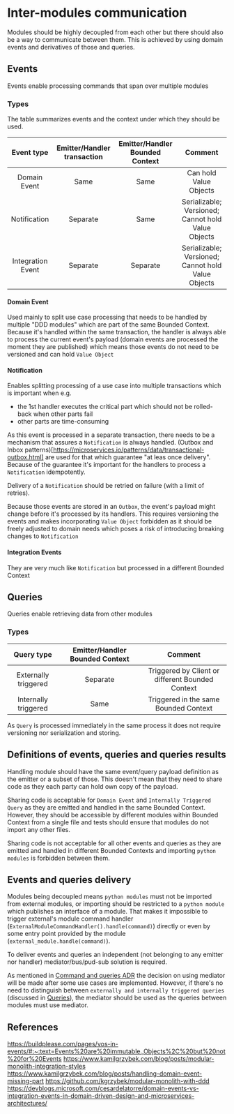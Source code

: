 # Inter-modules communication

Modules should be highly decoupled from each other but there should also be a way to communicate between them. This is
 achieved by using domain events and derivatives of those and queries.

## Events

Events enable processing commands that span over multiple modules 

### Types

The table summarizes events and the context under which they should be used.

|     Event type    | Emitter/Handler transaction | Emitter/Handler Bounded Context |                       Comment                      |
|:-----------------:|:---------------------------:|:-------------------------------:|:--------------------------------------------------:|
| Domain Event      |             Same            |               Same              |               Can hold Value Objects               |
| Notification      |           Separate          |               Same              | Serializable; Versioned; Cannot hold Value Objects |
| Integration Event |           Separate          |             Separate            | Serializable; Versioned; Cannot hold Value Objects |

#### Domain Event

Used mainly to split use case processing that needs to be handled by multiple "DDD modules" which are part of the same
 Bounded Context. Because it's handled within the same transaction, the handler is always able to process the 
current event's payload (domain events are processed the moment they are published) which means those events do not 
need to be versioned and can hold `Value Object`

#### Notification

Enables splitting processing of a use case into multiple transactions which is important when e.g.
- the 1st handler executes the critical part which should not be rolled-back when other parts fail
- other parts are time-consuming

As this event is processed in a separate transaction, there needs to be a mechanism that assures a `Notification` is 
always handled. (Outbox and Inbox patterns)[https://microservices.io/patterns/data/transactional-outbox.html] are used
for that which guarantee "at leas once delivery". Because of the guarantee it's important for the handlers to 
process a `Notification` idempotently.

Delivery of a `Notification` should be retried on failure (with a limit of retries).

Because those events are stored in an `Outbox`, the event's payload might change before it's processed by its 
handlers. This requires versioning the events and makes incorporating `Value Object` forbidden as it should be 
freely adjusted to domain needs which poses a risk of introducing breaking changes to `Notification`

#### Integration Events

They are very much like `Notification` but processed in a different Bounded Context


## Queries

Queries enable retrieving data from other modules

### Types

|      Query type      | Emitter/Handler Bounded Context |                      Comment                     |
|:--------------------:|:-------------------------------:|:------------------------------------------------:|
| Externally triggered |             Separate            | Triggered by Client or different Bounded Context |
| Internally triggered |               Same              |       Triggered in the same Bounded Context      |

As `Query` is processed immediately in the same process it does not require versioning nor serialization and storing.


## Definitions of events, queries and queries results

Handling module should have the same event/query payload definition as the emitter or a subset of those. This 
doesn't mean that they need to share code as they each party can hold own copy of the payload.

Sharing code is acceptable for `Domain Event` and `Internally Triggered Query` as they are emitted and handled in 
the same Bounded Context. However, they should be accessible by different modules within Bounded Context from a 
single file and tests should ensure that modules do not import any other files.

Sharing code is not acceptable for all other events and queries as they are emitted and handled in different Bounded 
Contexts and importing `python modules` is forbidden between them.


## Events and queries delivery

Modules being decoupled means `python modules` must not be imported from external modules, or importing should be 
restricted to a `python module` which publishes an interface of a module. That makes it impossible to trigger 
external's module command handler (`ExternalModuleCommandHandler().handle(command)`) directly or even by some entry 
point provided by the module (`external_module.handle(command)`).

To deliver events and queries an independent (not belonging to any emitter nor handler) mediator/bus/pud-sub 
solution is required.

As mentioned in [Command and queries ADR](./06-commands-and-queries.md) the decision on using mediator will be made
after some use cases are implemented. However, if there's no need to distinguish between `externally and internally
triggered queries` (discussed in [Queries](#Queries)), the mediator should be used as the queries between modules
must use mediator.


## References
https://buildplease.com/pages/vos-in-events/#:~:text=Events%20are%20immutable.,Objects%2C%20but%20not%20for%20Events
https://www.kamilgrzybek.com/blog/posts/modular-monolith-integration-styles
https://www.kamilgrzybek.com/blog/posts/handling-domain-event-missing-part
https://github.com/kgrzybek/modular-monolith-with-ddd
https://devblogs.microsoft.com/cesardelatorre/domain-events-vs-integration-events-in-domain-driven-design-and-microservices-architectures/
